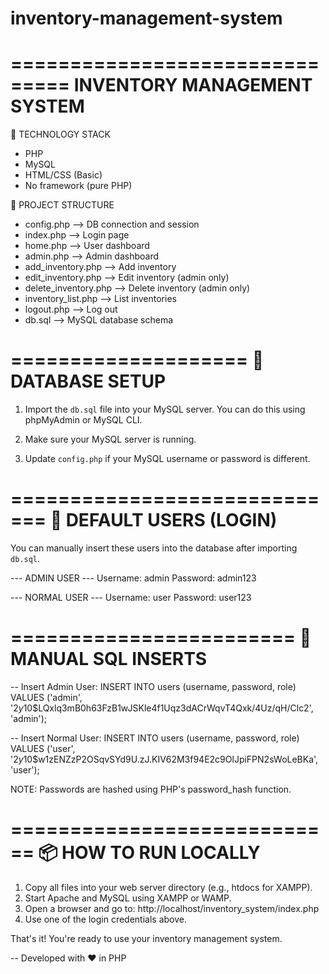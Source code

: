 # inventory-management-system
===============================
INVENTORY MANAGEMENT SYSTEM
===============================

🔧 TECHNOLOGY STACK
- PHP
- MySQL
- HTML/CSS (Basic)
- No framework (pure PHP)

📁 PROJECT STRUCTURE
- config.php             --> DB connection and session
- index.php              --> Login page
- home.php               --> User dashboard
- admin.php              --> Admin dashboard
- add_inventory.php      --> Add inventory
- edit_inventory.php     --> Edit inventory (admin only)
- delete_inventory.php   --> Delete inventory (admin only)
- inventory_list.php     --> List inventories
- logout.php             --> Log out
- db.sql                 --> MySQL database schema

====================
🧱 DATABASE SETUP
====================

1. Import the `db.sql` file into your MySQL server.
   You can do this using phpMyAdmin or MySQL CLI.

2. Make sure your MySQL server is running.
3. Update `config.php` if your MySQL username or password is different.

=============================
👤 DEFAULT USERS (LOGIN)
=============================

You can manually insert these users into the database after importing `db.sql`.

--- ADMIN USER ---
Username: admin
Password: admin123

--- NORMAL USER ---
Username: user
Password: user123

========================
🧪 MANUAL SQL INSERTS
========================

-- Insert Admin User:
INSERT INTO users (username, password, role) 
VALUES ('admin', '$2y$10$LQxlq3mB0h63FzB1wJSKle4f1Uqz3dACrWqvT4Qxk/4Uz/qH/Clc2', 'admin');

-- Insert Normal User:
INSERT INTO users (username, password, role) 
VALUES ('user', '$2y$10$w1zENZzP2OSqvSYd9U.zJ.KIV62M3f94E2c9OlJpiFPN2sWoLeBKa', 'user');

NOTE: Passwords are hashed using PHP's password_hash function.

============================
📦 HOW TO RUN LOCALLY
============================

1. Copy all files into your web server directory (e.g., htdocs for XAMPP).
2. Start Apache and MySQL using XAMPP or WAMP.
3. Open a browser and go to: http://localhost/inventory_system/index.php
4. Use one of the login credentials above.

That's it! You're ready to use your inventory management system.

-- Developed with ❤️ in PHP
